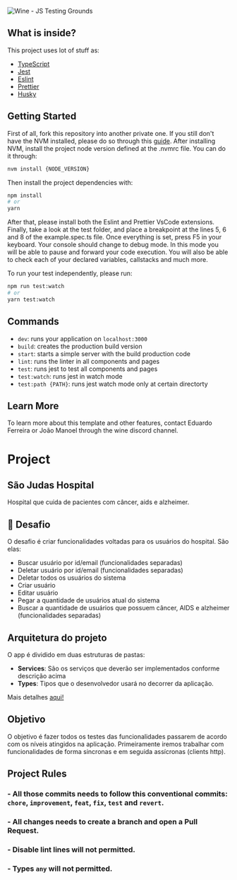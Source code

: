 ![Wine - JS Testing Grounds](https://img.wine.com.br/logo/wine/black/wine.svg)

## What is inside?

This project uses lot of stuff as:

- [TypeScript](https://www.typescriptlang.org/)
- [Jest](https://jestjs.io/)
- [Eslint](https://eslint.org/)
- [Prettier](https://prettier.io/)
- [Husky](https://github.com/typicode/husky)

## Getting Started

First of all, fork this repository into another private one. If you still don't
have the NVM installed, please do so through this [guide](https://heynode.com/tutorial/install-nodejs-locally-nvm/).
After installing NVM, install the project node version defined at the .nvmrc
file. You can do it through:

```sh
nvm install {NODE_VERSION}
```

Then install the project dependencies with:

```sh
npm install
# or
yarn
```

After that, please install both the Eslint and Prettier VsCode extensions.
Finally, take a look at the test folder, and place a breakpoint at the lines 5,
6 and 8 of the example.spec.ts file. Once everything is set, press F5 in your
keyboard. Your console should change to debug mode. In this mode you will be
able to pause and forward your code execution. You will also be able to check each
of your declared variables, callstacks and much more.

To run your test independently, please run:

```sh
npm run test:watch
# or
yarn test:watch
```

## Commands

- `dev`: runs your application on `localhost:3000`
- `build`: creates the production build version
- `start`: starts a simple server with the build production code
- `lint`: runs the linter in all components and pages
- `test`: runs jest to test all components and pages
- `test:watch`: runs jest in watch mode
- `test:path {PATH}`: runs jest watch mode only at certain directorty 

## Learn More

To learn more about this template and other features, contact Eduardo Ferreira or João Manoel
through the wine discord channel.

# Project

## São Judas Hospital
Hospital que cuida de pacientes com câncer, aids e alzheimer. 

## 🚀 Desafio 
O desafio é criar funcionalidades voltadas para os usuários do hospital. São elas:
- Buscar usuário por id/email (funcionalidades separadas)
- Deletar usuário por id/email (funcionalidades separadas)
- Deletar todos os usuários do sistema
- Criar usuário
- Editar usuário
- Pegar a quantidade de usuários atual do sistema
- Buscar a quantidade de usuários que possuem câncer, AIDS e alzheimer (funcionalidades separadas)

## Arquitetura do projeto
O app é dividido em duas estruturas de pastas:
- **Services**: São os serviços que deverão ser implementados conforme descrição acima
- **Types**: Tipos que o desenvolvedor usará no decorrer da aplicação.

Mais detalhes [aqui!](https://whimsical.com/PxAkk45kKMd6CazfV79eif)

## Objetivo
O objetivo é fazer todos os testes das funcionalidades passarem de acordo com os níveis atingidos na aplicação.
Primeiramente iremos trabalhar com funcionalidades de forma sincronas e em seguida assícronas (clients http).

## Project Rules
### - All those commits needs to follow this conventional commits: `chore`, `improvement`, `feat`, `fix`, `test` and `revert`.
### - All changes needs to create a branch and open a Pull Request.
### - Disable lint lines will not permitted.
### - Types `any` will not permitted.
